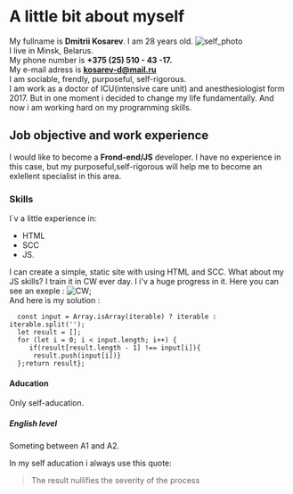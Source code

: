 #   A  little bit about myself
My fullname is **Dmitrii Kosarev**. I am 28 years old.  ![self_photo](\https://raw.githubusercontent.com/Bam6ycha/rsschool-cv/gh-pages/self_photo.jpg)   
I live in Minsk, Belarus.  
My phone number is **+375 (25) 510 - 43 -17.**  
My e-mail adress is **kosarev-d@mail.ru**   
I am sociable, frendly, purposeful, self-rigorous.   
I am work as a doctor of ICU(intensive care unit) and anesthesiologist form 2017. But in one moment i decided to change my life fundamentally. And now i am working hard on my programming skills.  
##  Job objective and work experience  
I would like to become a **Frond-end/JS** developer. I have no experience in this case, but my purposeful,self-rigorous will help me to become an exlellent specialist in this area.
### Skills
I`v a little experience in:
- HTML 
- SCC 
- JS.
 
I can create a simple, static site with using HTML and SCC. What about my JS skills? I train it in CW ever day. I i'v a huge progress in it. 
Here you can see an exeple : ![CW](\C:\Users\Alina\Desktop\VSCode\rsschool-cv\СW_exemple.jpg);  
And here is my solution :   
```var uniqueInOrder = function (iterable) {
  const input = Array.isArray(iterable) ? iterable : iterable.split('');
  let result = [];
  for (let i = 0; i < input.length; i++) {
     if(result[result.length - 1] !== input[i]){
      result.push(input[i])}
  };return result};
  ```  
  ####	Aducation  
  Only self-aducation.  
  #####	English level  
  Someting between A1 and A2.  
  
  In my self aducation i always use this quote:  
  >The result nullifies the severity of the process  